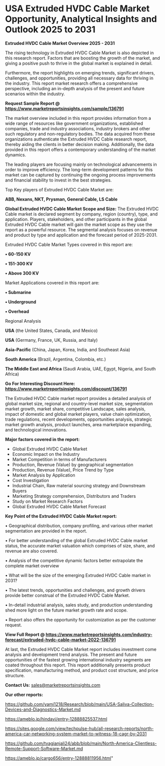 # USA Extruded HVDC Cable Market Opportunity, Analytical Insights and Outlook 2025 to 2031

<Strong> Extruded HVDC Cable Market Overview 2025 - 2031</strong>

The rising technology in Extruded HVDC Cable Market is also depicted in this research report. Factors that are boosting the growth of the market, and giving a positive push to thrive in the global market is explained in detail.

Furthermore, the report highlights on emerging trends, significant drivers, challenges, and opportunities, providing all necessary data for thriving in the industry. This report market research offers a comprehensive perspective, including an in-depth analysis of the present and future scenarios within the industry.

<strong>Request Sample Report @ <a href=https://www.marketreportsinsights.com/sample/136791>https://www.marketreportsinsights.com/sample/136791</a></strong>

The market overview included in this report provides information from a wide range of resources like government organizations, established companies, trade and industry associations, industry brokers and other such regulatory and non-regulatory bodies. The data acquired from these organizations authenticate the Extruded HVDC Cable research report, thereby aiding the clients in better decision making. Additionally, the data provided in this report offers a contemporary understanding of the market dynamics.

The leading players are focusing mainly on technological advancements in order to improve efficiency. The long-term development patterns for this market can be captured by continuing the ongoing process improvements and financial stability to invest in the best strategies.

Top Key players of Extruded HVDC Cable Market are:

<strong>ABB, Nexans, NKT, Prysman, General Cable, LS Cable</strong>

<strong><b>Global Extruded HVDC Cable Market Scope and Size:</b></strong>
The Extruded HVDC Cable market is declared segment by company, region (country), type, and application. Players, stakeholders, and other participants in the global Extruded HVDC Cable market will gain the market scope as they use the report as a powerful resource. The segmental analysis focuses on revenue and product by type and application and the forecast period of 2025-2031.

Extruded HVDC Cable Market Types covered in this report are:

<strong>• 60-150 KV

• 151-300 KV

• Above 300 KV</strong>

Market Applications covered in this report are:

<strong>• Submarine

• Underground

• Overhead</strong> 

Regional Analysis

<strong>USA</strong> (the United States, Canada, and Mexico)

<strong>USA</strong> (Germany, France, UK, Russia, and Italy)

<strong>Asia-Pacific</strong> (China, Japan, Korea, India, and Southeast Asia)

<strong>South America</strong> (Brazil, Argentina, Colombia, etc.)

<strong>The Middle East and Africa</strong> (Saudi Arabia, UAE, Egypt, Nigeria, and South Africa)

<strong>Go For Interesting Discount Here: <a href=https://www.marketreportsinsights.com/discount/136791>https://www.marketreportsinsights.com/discount/136791</a></strong>

The Extruded HVDC Cable market report provides a detailed analysis of global market size, regional and country-level market size, segmentation market growth, market share, competitive Landscape, sales analysis, impact of domestic and global market players, value chain optimization, trade regulations, recent developments, opportunities analysis, strategic market growth analysis, product launches, area marketplace expanding, and technological innovations.

<strong><b>Major factors covered in the report:</b></strong>
<ul>
  <li>Global Extruded HVDC Cable Market </li>
  <li>Economic Impact on the Industry</li>
  <li>Market Competition in terms of Manufacturers</li>
  <li>Production, Revenue (Value) by geographical segmentation</li>
  <li>Production, Revenue (Value), Price Trend by Type</li>
  <li>Market Analysis by Application</li>
  <li>Cost Investigation</li>
  <li>Industrial Chain, Raw material sourcing strategy and Downstream Buyers</li>
  <li>Marketing Strategy comprehension, Distributors and Traders</li>
  <li>Study on Market Research Factors</li>
  <li>Global Extruded HVDC Cable Market Forecast</li>
</ul>

<strong><b>Key Point of the Extruded HVDC Cable Market report:</b></strong>

• Geographical distribution, company profiling, and various other market segmentation are provided in the report.

• For better understanding of the global Extruded HVDC Cable market status, the accurate market valuation which comprises of size, share, and revenue are also covered.

• Analysis of the competitive dynamic factors better extrapolate the complete market overview

• What will be the size of the emerging Extruded HVDC Cable market in 2031?

• The latest trends, opportunities and challenges, and growth drivers provide better construal of the Extruded HVDC Cable Market.

• In-detail industrial analysis, sales study, and production understanding shed more light on the future market growth rate and scope.

• Report also offers the opportunity for customization as per the customer request.

<strong><b>View Full Report @ <a href=https://www.marketreportsinsights.com/industry-forecast/extruded-hvdc-cable-market-2022-136791>https://www.marketreportsinsights.com/industry-forecast/extruded-hvdc-cable-market-2022-136791</a></b></strong>


At last, the Extruded HVDC Cable Market report includes investment come analysis and development trend analysis. The present and future opportunities of the fastest growing international industry segments are coated throughout this report. This report additionally presents product specification, manufacturing method, and product cost structure, and price structure.

<strong>Contact Us:</strong>
sales@marketreportsinsights.com

<strong>Our other reports:</strong>

<a href=https://github.com/yami1218/Research/blob/main/USA-Saliva-Collection-Devices-and-Diagnostics-Market.md>https://github.com/yami1218/Research/blob/main/USA-Saliva-Collection-Devices-and-Diagnostics-Market.md</a>

<a href=https://ameblo.jp/hindavi/entry-12888825537.html>https://ameblo.jp/hindavi/entry-12888825537.html</a>

<a href=https://sites.google.com/view/techpulse-hub/all-research-reports/north-america-car-networking-system-market-to-witness-18-cagr-by-2031>https://sites.google.com/view/techpulse-hub/all-research-reports/north-america-car-networking-system-market-to-witness-18-cagr-by-2031</a>

<a href=https://github.com/tyagianjali24/abb/blob/main/North-America-Clientless-Remote-Support-Software-Market.md>https://github.com/tyagianjali24/abb/blob/main/North-America-Clientless-Remote-Support-Software-Market.md</a>

<a href=https://ameblo.jp/cargo656/entry-12888811956.html>https://ameblo.jp/cargo656/entry-12888811956.html</a>"

